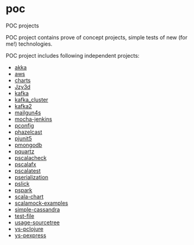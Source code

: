 # poc
POC projects

POC project contains prove of concept projects, simple tests of new (for me!) technologies.

POC project includes following independent projects:
  - [akka](akka/README.md)
  - [aws](aws/README.md)
  - [charts](charts/README.md)
  - [Jzy3d](Jzy3d/README.md)
  - [kafka](kafka/README.md)
  - [kafka_cluster](kafka_cluster/README.md)
  - [kafka2](kafka2/README.md)
  - [mailgun4s](mailgun4s/README.md)
  - [mocha-jenkins](mocha-jenkins/README.md)
  - [pconfig](pconfig/README.md)
  - [phazelcast](phazelcast/README.md)
  - [pjunit5](pjunit5/README.md)
  - [pmongodb](pmongodb/README.md)
  - [pquartz](pquartz/README.md)
  - [pscalacheck](pscalacheck/README.md)
  - [pscalafx](pscalafx/README.md)
  - [pscalatest](pscalatest/README.md)
  - [pserialization](pserialization/README.md)
  - [pslick](pslick/README.md)
  - [pspark](pspark/README.md)
  - [scala-chart](scala-chart/README.md)
  - [scalamock-examples](scalamock-examples/README.md)
  - [simple-cassandra](simple-cassandra/README.md)
  - [test-file](test-file/README.md)
  - [usage-sourcetree](usage-sourcetree)
  - [ys-pclojure](ys-pclojure/README.md)
  - [ys-pexpress](ys-pexpress/README.md)
